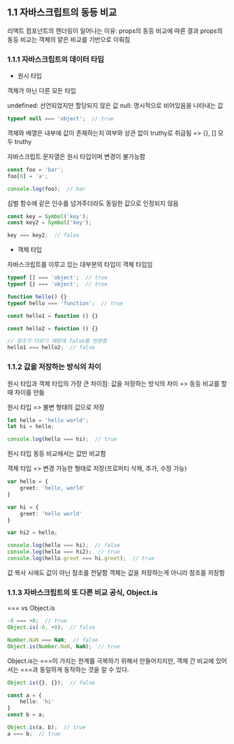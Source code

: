 ## 1.1 자바스크립트의 동등 비교

리액트 컴포넌트의 렌더링이 일어나는 이유: props의 동등 비교에 따른 결과
props의 동등 비교는 객체의 얕은 비교를 기반으로 이뤄짐

### 1.1.1 자바스크립트의 데이터 타입
- 원시 타입

객체가 아닌 다른 모든 타입

undefined: 선언되었지만 할당되지 않은 값
null: 명시적으로 비어있음을 나타내는 값

```typescript
typeof null === 'object';  // true
```
객체와 배열은 내부에 값이 존재하는지 여부와 상관 없이 truthy로 취급됨 => {}, [] 모두 truthy

자바스크립트 문자열은 원시 타입이며 변경이 불가능함
```typescript
const foo = 'bar';
foo[0] = 'a';

console.log(foo);  // bar
```
심벌 함수에 같은 인수를 넘겨주더라도 동일한 값으로 인정되지 않음
```typescript
const key = Symbol('key');
const key2 = Symbol('key');

key === key2;  // false
```

- 객체 타입

자바스크립트를 이루고 있는 대부분의 타입이 객체 타입임
```typescript
typeof [] === 'object';  // true
typeof {} === 'object';  // true

function hello() {}
typeof hello === 'function';  // true

const hello1 = function () {}

const hello2 = function () {}

// 참조가 다르기 때문에 false를 반환함
hello1 === hello2;  // false
```

### 1.1.2 값을 저장하는 방식의 차이

원시 타입과 객체 타입의 가장 큰 차이점: 값을 저장하는 방식의 차이 => 동등 비교를 할 때 차이를 만듦

원시 타입 => 불변 형태의 값으로 저장
```typescript
let hello = 'hello world';
let hi = hello;

console.log(hello === hi);  // true
```
원시 타입 동등 비교에서는 값만 비교함

객체 타입 => 변경 가능한 형태로 저장(프로퍼티 삭제, 추가, 수정 가능)
```typescript
var hello = {
    greet: 'hello, world'
}

var hi = {
    greet: 'hello world'
}

var hi2 = hello;

console.log(hello === hi);  // false
console.log(hello === hi2);  // true
console.log(hello.greet === hi.greet);  // true
```
값 복사 시에도 값이 아닌 참조를 전달함
객체는 값을 저장하는게 아니라 참조를 저장함

### 1.1.3 자바스크립트의 또 다른 비교 공식, Object.is
=== vs Object.is
```typescript
-0 === +0;  // true
Object.is(-0, +0);  // false

Number.NaN === NaN;  // false
Object.is(Number.NaN, NaN);  // true
```

Object.is는 ===이 가지는 한계를 극복하기 위해서 만들어지지만, 객체 간 비교에 있어서는 ===과 동일하게 동작하는 것을 알 수 있다.
```typescript
Object.is({}, {});  // false

const a = {
    hello: 'hi'
}
const b = a;

Object.is(a, b);  // true
a === b;  // true
```

